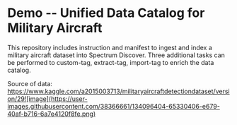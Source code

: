 # Demo -- Unified Data Catalog for Military Aircraft


This repository includes instruction and manifest to ingest and index a military aircraft dataset into Spectrum Discover. Three additional tasks can be performed to custom-tag, extract-tag, import-tag to enrich the data catalog. 


Source of data: https://www.kaggle.com/a2015003713/militaryaircraftdetectiondataset/version/29![image](https://user-images.githubusercontent.com/38366661/134096404-65330406-e679-40af-b716-6a7e4120f8fe.png)
